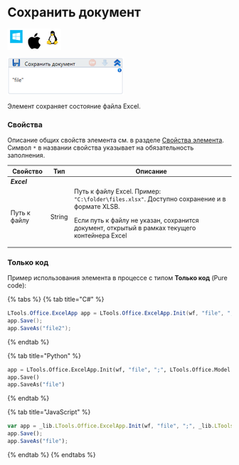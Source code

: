 # Сохранить документ

![](<../../../.gitbook/assets/image (100) (1) (1) (1) (1) (1) (1) (10) (196).png>)

![](<../../../.gitbook/assets/image (283).png>)

Элемент сохраняет состояние файла Excel. 

### Свойства
Описание общих свойств элемента см. в разделе [Свойства элемента](https://docs.primo-rpa.ru/primo-rpa/primo-studio/process/elements#svoistva-elementa).\
Символ `*` в названии свойства указывает на обязательность заполнения.

| Свойство     | Тип    | Описание                                  |
| ------------ | ------ | ----------------------------------------- |
| ***Excel***  | |  | 
| Путь к файлу | String | Путь к файлу Excel. Пример: `"C:\folder\files.xlsx"`. Доступно сохранение и в формате XLSB. <p>Если путь к файлу не указан, сохранится документ, открытый в рамках текущего контейнера Excel </p>|

### Только код
Пример использования элемента в процессе с типом **Только код** (Pure code):

{% tabs %}
{% tab title="C#" %}
```csharp
LTools.Office.ExcelApp app = LTools.Office.ExcelApp.Init(wf, "file", ";", LTools.Office.Model.InteropTypes.DX);
app.Save();
app.SaveAs("file2");
```
{% endtab %}

{% tab title="Python" %}
```python
app = LTools.Office.ExcelApp.Init(wf, "file", ";", LTools.Office.Model.InteropTypes.DX)
app.Save()
app.SaveAs("file")
```
{% endtab %}

{% tab title="JavaScript" %}
```javascript
var app = _lib.LTools.Office.ExcelApp.Init(wf, "file", ";", _lib.LTools.Office.Model.InteropTypes.DX);
app.Save();
app.SaveAs("file");
```
{% endtab %}
{% endtabs %}
